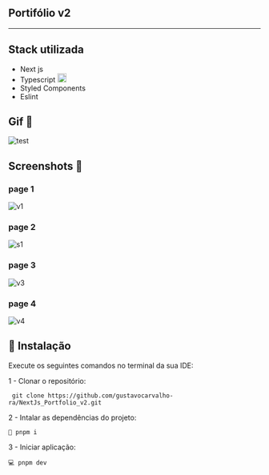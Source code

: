 ## Portifólio v2


<hr/>

## Stack utilizada 
- Next js
- Typescript <img src="https://cdn3.emoji.gg/emojis/8584-typescript.png" width="18px" height="18px" alt="TypeScript">
- Styled Components
- Eslint


## Gif 📸
![test](https://github.com/user-attachments/assets/b181a099-246a-49c0-b1a8-0cb289df6b1c)



## Screenshots 📸

### page 1
![v1](https://github.com/user-attachments/assets/6a7d79e7-bb81-40b9-aa8e-fc4242a3b11b)


### page 2
![s1](https://github.com/user-attachments/assets/95cdcb1a-6fed-432a-972d-33034e47a998)


### page 3
![v3](https://github.com/user-attachments/assets/7319dd5d-9f7e-475e-b603-b08bdaad4a0f)


### page 4
![v4](https://github.com/user-attachments/assets/c9c65a45-bc70-49d0-b5c7-de4d767dcc4a)



## 🔧 Instalação
Execute os seguintes comandos no terminal da sua IDE:

1 - Clonar o repositório:
```
 git clone https://github.com/gustavocarvalho-ra/NextJs_Portfolio_v2.git
```
2 - Intalar as dependências do projeto:
```
🧰 pnpm i
```
3 - Iniciar aplicação:
```
💻 pnpm dev 
```

